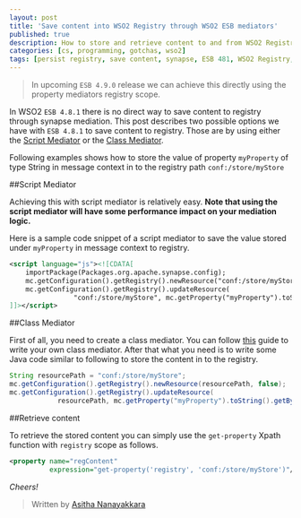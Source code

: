 ```yaml
---
layout: post
title: 'Save content into WSO2 Registry through WSO2 ESB mediators'
published: true
description: How to store and retrieve content to and from WSO2 Registry using WSO2 ESB 4.8.1. This post discusses two possible options using the script mediator and the class mediator
categories: [cs, programming, gotchas, wso2]
tags: [persist registry, save content, synapse, ESB 481, WSO2 Registry, java, WSO2]
---
```



>  In upcoming `ESB 4.9.0` release we can achieve this directly using the property mediators registry scope.


In WSO2 `ESB 4.8.1` there is no direct way to save content to registry through synapse mediation.
This post describes two possible options we have with `ESB 4.8.1` to save content to registry.
Those are by using either the [Script Mediator](https://docs.wso2.com/display/ESB481/Script+Mediator) or the [Class Mediator](https://docs.wso2.com/display/ESB481/Class+Mediator).

Following examples shows how to store the value of property `myProperty` of type String in message context in to the registry path
`conf:/store/myStore`

##Script Mediator

Achieving this with script mediator is relatively easy. **Note that using the script mediator will have some performance impact on your mediation logic.**

Here is a sample code snippet of a script mediator to save the value stored under `myProperty` in message context to registry.

```xml
<script language="js"><![CDATA[
    importPackage(Packages.org.apache.synapse.config);
    mc.getConfiguration().getRegistry().newResource("conf:/store/myStore",false);
    mc.getConfiguration().getRegistry().updateResource(
                "conf:/store/myStore", mc.getProperty("myProperty").toString());
]]></script>
```

##Class Mediator

First of all, you need to create a class mediator. You can follow [this](https://docs.wso2.com/display/ESB481/Writing+a+WSO2+ESB+Mediator) guide to write your own class mediator.
After that what you need is to write some Java code similar to following to store the content in to the registry.

```java
String resourcePath = "conf:/store/myStore";
mc.getConfiguration().getRegistry().newResource(resourcePath, false);
mc.getConfiguration().getRegistry().updateResource(
            resourcePath, mc.getProperty("myProperty").toString().getBytes());
```

##Retrieve content

To retrieve the stored content you can simply use the `get-property` Xpath function with `registry` scope as follows.

```xml
<property name="regContent"
          expression="get-property('registry', 'conf:/store/myStore')"/>

```

*Cheers!*

> Written by [Asitha Nanayakkara](http://asitha.github.io/about)
